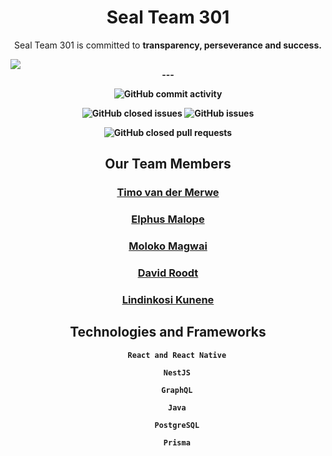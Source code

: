 <div>
    <h1 align="center">Seal Team 301</h1>
    <div align="center">
        <p >Seal Team 301 is committed to <b>transparency<b>, <b>perseverance</b> and <b>success</b>.</p>
    </div>
    <img align="center"src="https://firebasestorage.googleapis.com/v0/b/cos301-storage-test.appspot.com/o/logo1.png?alt=media&token=a0c65249-56a9-4533-9963-e914f01c585b"></img>

</div>

<div align="center">---</div>

<div align="center">

![GitHub commit activity](https://img.shields.io/github/commit-activity/w/COS301-SE-2022/Charity-Spot)

![GitHub closed issues](https://img.shields.io/github/issues-closed-raw/COS301-SE-2022/Charity-Spot)
![GitHub issues](https://img.shields.io/github/issues-raw/COS301-SE-2022/Charity-Spot)

![GitHub closed pull requests](https://img.shields.io/github/issues-pr-closed/COS301-SE-2022/Charity-Spot)
  
</div>

<div align="center">
    <h2>Our Team Members</h2>
    <a href="https://github.com/TimovdMerwe-18"><h3>Timo van der Merwe</h3></a>
    <a href="https://www.linkedin.com/[removed]"><h3>Elphus Malope</h3></a>
    <a href="https://www.linkedin.com/[removed]"><h3>Moloko Magwai</h3></a>
    <a href="https://www.linkedin.com/[removed]"><h3>David Roodt </h3></a>
    <a href="https://www.linkedin.com/[removed]"><h3>Lindinkosi Kunene</h3></a>
    </div>
</div>

<div align="center">
    <h2>Technologies and Frameworks</h2>

        React and React Native

        NestJS

        GraphQL

        Java

        PostgreSQL

        Prisma

</div>


